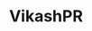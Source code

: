 ---
title: VikashPR
github: https://github.com/VikashPR
mode: dark
transition: 3s
archetype:
- Code
- Badges | Tags | Icons
- Stats and Metrics
---